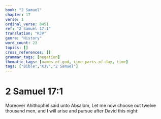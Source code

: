 ```yaml
---
book: "2 Samuel"
chapter: 17
verse: 1
ordinal_verse: 8451
ref: "2 Samuel 17:1"
translation: "KJV"
genre: "History"
word_count: 23
topics: []
cross_references: []
grammar_tags: [negation]
thematic_tags: [names-of-god, time-parts-of-day, time]
tags: ["Bible","KJV","2 Samuel"]
---
```


# 2 Samuel 17:1

Moreover Ahithophel said unto Absalom, Let me now choose out twelve thousand men, and I will arise and pursue after David this night:

